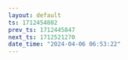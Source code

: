 ```yaml
---
layout: default
ts: 1712454802
prev_ts: 1712445847
next_ts: 1712521270
date_time: "2024-04-06 06:53:22"
---
```

